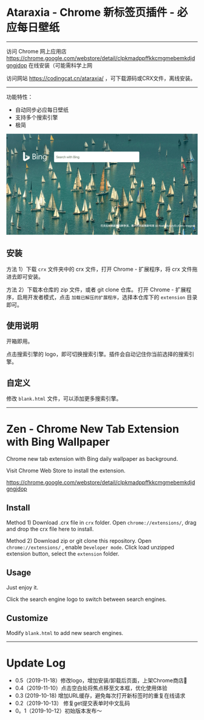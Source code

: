 
# Ataraxia - Chrome 新标签页插件 - 必应每日壁纸

---

访问 Chrome 网上应用店 https://chrome.google.com/webstore/detail/clpkmadppffkkcmgmebemkdjdgngjdop 在线安装（可能需科学上网

访问网站 https://codingcat.cn/ataraxia/ ，可下载源码或CRX文件，离线安装。

---


功能特性：

- 自动同步必应每日壁纸
- 支持多个搜索引擎
- 极简

![sample](images/sample.png)

## 安装

方法 1）下载 `crx` 文件夹中的 crx 文件，打开 Chrome - 扩展程序，将 crx 文件拖进去即可安装。


方法 2）下载本仓库的 zip 文件，或者 git clone 仓库。 打开 Chrome - 扩展程序，启用开发者模式，点击 `加载已解压的扩展程序`，选择本仓库下的 `extension` 目录即可。


## 使用说明

开箱即用。

点击搜索引擎的 logo，即可切换搜索引擎。插件会自动记住你当前选择的搜索引擎。

## 自定义

修改 `blank.html` 文件，可以添加更多搜索引擎。


---


# Zen - Chrome New Tab Extension with Bing Wallpaper

Chrome new tab extension with Bing daily wallpaper as background.

Visit Chrome Web Store to install the extension.

https://chrome.google.com/webstore/detail/clpkmadppffkkcmgmebemkdjdgngjdop 



## Install

Method 1) Download .crx file in `crx` folder. Open `chrome://extensions/`, drag and drop the crx file here to install.

Method 2) Download zip or git clone this repository. Open `chrome://extensions/` , enable `Developer mode`. Click load unzipped extension button, select the `extension` folder.


## Usage

Just enjoy it.

Click the search engine logo to switch between search engines.


## Customize

Modify `blank.html` to add new search engines.




---

# Update Log
- 0.5（2019-11-18）修改logo，增加安装/卸载后页面，上架Chrome商店🎉
- 0.4（2019-11-10）点击空白处将焦点移至文本框，优化使用体验
- 0.3 (2019-10-18) 增加URL缓存，避免每次打开新标签时的重复在线请求
- 0.2（2019-10-13） 修复get提交表单时中文乱码
- 0。1（2019-10-12）初始版本发布～

